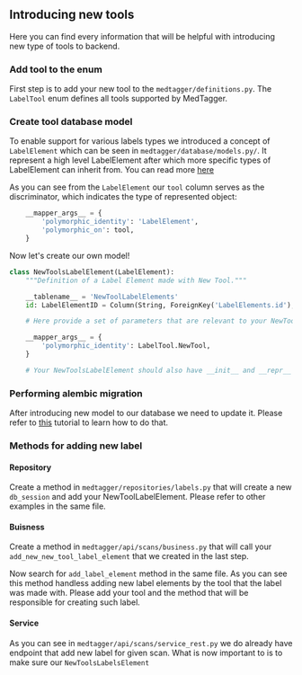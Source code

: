 Introducing new tools
------------------------------------

Here you can find every information that will be helpful with introducing new type of tools to backend.

### Add tool to the enum

First step is to add your new tool to the `medtagger/definitions.py`. The `LabelTool` enum defines all tools supported by MedTagger.

### Create tool database model

To enable support for various labels types we introduced a concept of `LabelElement` which can be seen in `medtagger/database/models.py/`. It represent a high level LabelElement after which more specific types of LabelElement can inherit from. You can read more [here](http://docs.sqlalchemy.org/en/latest/orm/inheritance.html)

As you can see from the `LabelElement` our `tool` column serves as the discriminator, which indicates the type of represented object:

```python
    __mapper_args__ = {
        'polymorphic_identity': 'LabelElement',
        'polymorphic_on': tool,
    }
```

Now let's create our own model!

```python
class NewToolsLabelElement(LabelElement):
    """Definition of a Label Element made with New Tool."""

    __tablename__ = 'NewToolLabelElements'
    id: LabelElementID = Column(String, ForeignKey('LabelElements.id'), primary_key=True)

    # Here provide a set of parameters that are relevant to your NewToolLabelElement.

    __mapper_args__ = {
        'polymorphic_identity': LabelTool.NewTool,
    }

    # Your NewToolsLabelElement should also have __init__ and __repr__ methods.
```

### Performing alembic migration

After introducing new model to our database we need to update it. Please refer to [this](changing_database_models.md) tutorial to learn how to do that.


### Methods for adding new label

#### Repository

Create a method in `medtagger/repositories/labels.py` that will create  a new `db_session` and add your NewToolLabelElement. Please refer to other examples in the same file.

#### Buisness

Create a method in `medtagger/api/scans/business.py` that will call your `add_new_new_tool_label_element` that we created in the last step.

Now search for `add_label_element` method in the same file. As you can see this method handless adding new label elements by the tool that the label was made with. Please add your tool and the method that will be responsible for creating such label.

#### Service

As you can see in `medtagger/api/scans/service_rest.py` we do already have endpoint that add new label for given scan. What is now important to is to make sure our `NewToolsLabelsElement` 


